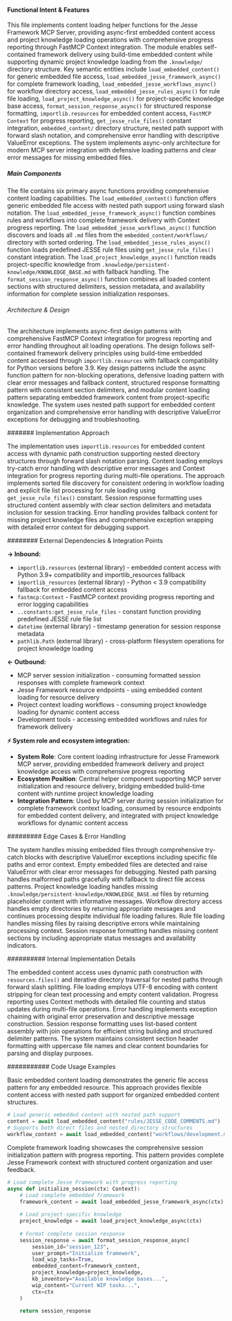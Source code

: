 <!-- CACHE_METADATA_START -->
<!-- Source File: {PROJECT_ROOT}/jesse-framework-mcp/jesse_framework_mcp/helpers/content_loaders.py -->
<!-- Cached On: 2025-07-05T13:59:08.591220 -->
<!-- Source Modified: 2025-06-28T01:08:51.041174 -->
<!-- Cache Version: 1.0 -->
<!-- CACHE_METADATA_END -->

#### Functional Intent & Features

This file implements content loading helper functions for the Jesse Framework MCP Server, providing async-first embedded content access and project knowledge loading operations with comprehensive progress reporting through FastMCP Context integration. The module enables self-contained framework delivery using build-time embedded content while supporting dynamic project knowledge loading from the `.knowledge/` directory structure. Key semantic entities include `load_embedded_content()` for generic embedded file access, `load_embedded_jesse_framework_async()` for complete framework loading, `load_embedded_jesse_workflows_async()` for workflow directory access, `load_embedded_jesse_rules_async()` for rule file loading, `load_project_knowledge_async()` for project-specific knowledge base access, `format_session_response_async()` for structured response formatting, `importlib.resources` for embedded content access, `FastMCP Context` for progress reporting, `get_jesse_rule_files()` constant integration, `embedded_content/` directory structure, nested path support with forward slash notation, and comprehensive error handling with descriptive ValueError exceptions. The system implements async-only architecture for modern MCP server integration with defensive loading patterns and clear error messages for missing embedded files.

##### Main Components

The file contains six primary async functions providing comprehensive content loading capabilities. The `load_embedded_content()` function offers generic embedded file access with nested path support using forward slash notation. The `load_embedded_jesse_framework_async()` function combines rules and workflows into complete framework delivery with Context progress reporting. The `load_embedded_jesse_workflows_async()` function discovers and loads all `.md` files from the `embedded_content/workflows/` directory with sorted ordering. The `load_embedded_jesse_rules_async()` function loads predefined JESSE rule files using `get_jesse_rule_files()` constant integration. The `load_project_knowledge_async()` function reads project-specific knowledge from `.knowledge/persistent-knowledge/KNOWLEDGE_BASE.md` with fallback handling. The `format_session_response_async()` function combines all loaded content sections with structured delimiters, session metadata, and availability information for complete session initialization responses.

###### Architecture & Design

The architecture implements async-first design patterns with comprehensive FastMCP Context integration for progress reporting and error handling throughout all loading operations. The design follows self-contained framework delivery principles using build-time embedded content accessed through `importlib.resources` with fallback compatibility for Python versions before 3.9. Key design patterns include the async function pattern for non-blocking operations, defensive loading pattern with clear error messages and fallback content, structured response formatting pattern with consistent section delimiters, and modular content loading pattern separating embedded framework content from project-specific knowledge. The system uses nested path support for embedded content organization and comprehensive error handling with descriptive ValueError exceptions for debugging and troubleshooting.

####### Implementation Approach

The implementation uses `importlib.resources` for embedded content access with dynamic path construction supporting nested directory structures through forward slash notation parsing. Content loading employs try-catch error handling with descriptive error messages and Context integration for progress reporting during multi-file operations. The approach implements sorted file discovery for consistent ordering in workflow loading and explicit file list processing for rule loading using `get_jesse_rule_files()` constant. Session response formatting uses structured content assembly with clear section delimiters and metadata inclusion for session tracking. Error handling provides fallback content for missing project knowledge files and comprehensive exception wrapping with detailed error context for debugging support.

######## External Dependencies & Integration Points

**→ Inbound:**
- `importlib.resources` (external library) - embedded content access with Python 3.9+ compatibility and importlib_resources fallback
- `importlib_resources` (external library) - Python < 3.9 compatibility fallback for embedded content access
- `fastmcp:Context` - FastMCP context providing progress reporting and error logging capabilities
- `..constants:get_jesse_rule_files` - constant function providing predefined JESSE rule file list
- `datetime` (external library) - timestamp generation for session response metadata
- `pathlib.Path` (external library) - cross-platform filesystem operations for project knowledge loading

**← Outbound:**
- MCP server session initialization - consuming formatted session responses with complete framework context
- Jesse Framework resource endpoints - using embedded content loading for resource delivery
- Project context loading workflows - consuming project knowledge loading for dynamic content access
- Development tools - accessing embedded workflows and rules for framework delivery

**⚡ System role and ecosystem integration:**
- **System Role**: Core content loading infrastructure for Jesse Framework MCP server, providing embedded framework delivery and project knowledge access with comprehensive progress reporting
- **Ecosystem Position**: Central helper component supporting MCP server initialization and resource delivery, bridging embedded build-time content with runtime project knowledge loading
- **Integration Pattern**: Used by MCP server during session initialization for complete framework context loading, consumed by resource endpoints for embedded content delivery, and integrated with project knowledge workflows for dynamic content access

######### Edge Cases & Error Handling

The system handles missing embedded files through comprehensive try-catch blocks with descriptive ValueError exceptions including specific file paths and error context. Empty embedded files are detected and raise ValueError with clear error messages for debugging. Nested path parsing handles malformed paths gracefully with fallback to direct file access patterns. Project knowledge loading handles missing `.knowledge/persistent-knowledge/KNOWLEDGE_BASE.md` files by returning placeholder content with informative messages. Workflow directory access handles empty directories by returning appropriate messages and continues processing despite individual file loading failures. Rule file loading handles missing files by raising descriptive errors while maintaining processing context. Session response formatting handles missing content sections by including appropriate status messages and availability indicators.

########## Internal Implementation Details

The embedded content access uses dynamic path construction with `resources.files()` and iterative directory traversal for nested paths through forward slash splitting. File loading employs UTF-8 encoding with content stripping for clean text processing and empty content validation. Progress reporting uses Context methods with detailed file counting and status updates during multi-file operations. Error handling implements exception chaining with original error preservation and descriptive message construction. Session response formatting uses list-based content assembly with join operations for efficient string building and structured delimiter patterns. The system maintains consistent section header formatting with uppercase file names and clear content boundaries for parsing and display purposes.

########### Code Usage Examples

Basic embedded content loading demonstrates the generic file access pattern for any embedded resource. This approach provides flexible content access with nested path support for organized embedded content structures.

```python
# Load generic embedded content with nested path support
content = await load_embedded_content("rules/JESSE_CODE_COMMENTS.md")
# Supports both direct files and nested directory structures
workflow_content = await load_embedded_content("workflows/development.md")
```

Complete framework loading showcases the comprehensive session initialization pattern with progress reporting. This pattern provides complete Jesse Framework context with structured content organization and user feedback.

```python
# Load complete Jesse Framework with progress reporting
async def initialize_session(ctx: Context):
    # Load complete embedded framework
    framework_content = await load_embedded_jesse_framework_async(ctx)
    
    # Load project-specific knowledge
    project_knowledge = await load_project_knowledge_async(ctx)
    
    # Format complete session response
    session_response = await format_session_response_async(
        session_id="session_123",
        user_prompt="Initialize framework",
        load_wip_tasks=True,
        embedded_content=framework_content,
        project_knowledge=project_knowledge,
        kb_inventory="Available knowledge bases...",
        wip_content="Current WIP tasks...",
        ctx=ctx
    )
    
    return session_response
```